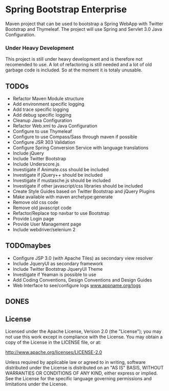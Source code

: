 Spring Bootstrap Enterprise
======================

Maven project that can be used to bootstrap a Spring WebApp with Twitter Bootstrap and Thymeleaf. The project will use Spring and Servlet 3.0 Java Configuration.

### Under Heavy Development

This project is still under heavy development and is therefore not recomended to use. A lot of refactoring is still needed and a lot of old garbage code is included. So at the moment it is totaly unusable.



## TODOs

* Refactor Maven Module structure
* Add environment specific logging
* Add trace specific logging
* Add debug specific logging
* Cleanup Java Configuration
* Refactor Web.xml to Java Configuration
* Configure to use Thymeleaf
* Configure to use Compass/Sass through maven if possible
* Configure JSR 303 Validation
* Configure Spring Conversion Service with language translations
* Include jQuery
* Include Twitter Bootstrap
* Include Underscore.js
* Investigate if Animate.css should be included
* Investigate if jQuery++ should be included
* Investigate if mustasche.js should be included
* Investigate if other javascript/css libraries should be included
* Create Style Guides based on Twitter Bootstrap and jQuery Plugins
* Make available with maven archetype:generate
* Remove old css code
* Remove old javascript code
* Refactor/Replace top navbar to use Bootstrap
* Provide Login page
* Provide User Management page
* Include webdriver/selenium 2



## TODOmaybes
* Configure JSP 3.0 (with Apache Tiles) as secondary view resolver
* Include JqueryUI as secondary framework
* Include Twitter Bootstrap JqueryUI Theme
* Investigate if Yeaman is possible to use
* Add Coding Conventions, Design Conventions and Design Guides
* Web Interface to see/configure logs www.appname.org/logs



## DONES


## License

Licensed under the Apache License, Version 2.0 (the "License");
you may not use this work except in compliance with the License.
You may obtain a copy of the License in the LICENSE file, or at:

   http://www.apache.org/licenses/LICENSE-2.0

Unless required by applicable law or agreed to in writing, software
distributed under the License is distributed on an "AS IS" BASIS,
WITHOUT WARRANTIES OR CONDITIONS OF ANY KIND, either express or implied.
See the License for the specific language governing permissions and
limitations under the License.